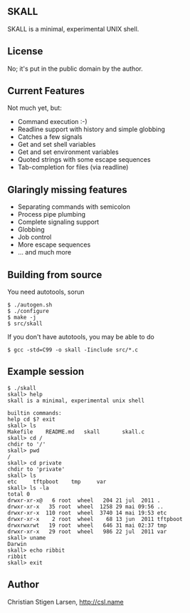 SKALL
-----
SKALL is a minimal, experimental UNIX shell.

License
-------
No; it's put in the public domain by the author.

Current Features
----------------
Not much yet, but:

* Command execution :-)
* Readline support with history and simple globbing
* Catches a few signals
* Get and set shell variables
* Get and set environment variables
* Quoted strings with some escape sequences
* Tab-completion for files (via readline)

Glaringly missing features
--------------------------

* Separating commands with semicolon
* Process pipe plumbing
* Complete signaling support
* Globbing
* Job control
* More escape sequences
* ... and much more

Building from source
--------------------

You need autotools, sorun

    $ ./autogen.sh
    $ ./configure
    $ make -j
    $ src/skall

If you don't have autotools, you may be able to do

    $ gcc -std=C99 -o skall -Iinclude src/*.c

Example session
---------------

    $ ./skall
    skall> help
    skall is a minimal, experimental unix shell

    builtin commands:
    help cd $? exit
    skall> ls
    Makefile	README.md	skall		skall.c
    skall> cd /
    chdir to '/'
    skall> pwd
    /
    skall> cd private
    chdir to 'private'
    skall> ls
    etc		tftpboot	tmp		var
    skall> ls -la
    total 0
    drwxr-xr-x@   6 root  wheel   204 21 jul  2011 .
    drwxr-xr-x   35 root  wheel  1258 29 mai 09:56 ..
    drwxr-xr-x  110 root  wheel  3740 14 mai 19:53 etc
    drwxr-xr-x    2 root  wheel    68 13 jun  2011 tftpboot
    drwxrwxrwt   19 root  wheel   646 31 mai 02:37 tmp
    drwxr-xr-x   29 root  wheel   986 22 jul  2011 var
    skall> uname
    Darwin
    skall> echo ribbit
    ribbit
    skall> exit

Author
------
Christian Stigen Larsen, http://csl.name
